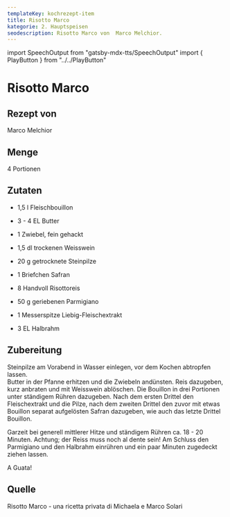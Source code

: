 ```yaml
---
templateKey: kochrezept-item
title: Risotto Marco
kategorie: 2. Hauptspeisen
seodescription: Risotto Marco von  Marco Melchior.
---
```

import SpeechOutput from "gatsby-mdx-tts/SpeechOutput"
import { PlayButton } from "../../PlayButton"

<SpeechOutput id="kochrezept-marco-melchior-risotto-marco" customPlayButton={PlayButton}>

# Risotto Marco

## Rezept von

Marco Melchior

## Menge

4 Portionen


## Zutaten

* 1,5 l Fleischbouillon 
* 3 - 4 EL Butter 
* 1 Zwiebel, fein gehackt 

* 1,5 dl trockenen Weisswein 
* 20 g getrocknete Steinpilze 
* 1 Briefchen Safran 
* 8 Handvoll Risottoreis 
* 50 g geriebenen Parmigiano 
* 1 Messerspitze Liebig-Fleischextrakt 
* 3 EL Halbrahm 

## Zubereitung

Steinpilze am Vorabend in Wasser einlegen, vor dem Kochen abtropfen lassen.  
Butter in der Pfanne erhitzen und die Zwiebeln andünsten. Reis dazugeben, kurz anbraten und mit Weisswein ablöschen. Die Bouillon in drei Portionen unter ständigem Rühren dazugeben. Nach dem ersten Drittel den Fleischextrakt und die Pilze, nach dem zweiten Drittel den zuvor mit etwas Bouillon separat aufgelösten Safran dazugeben, wie auch das letzte Drittel Bouillon. 

Garzeit bei generell mittlerer Hitze und ständigem Rühren ca. 18 - 20 Minuten. Achtung; der Reiss muss noch al dente sein! Am Schluss den Parmigiano und den Halbrahm einrühren und ein paar Minuten zugedeckt ziehen lassen. 

A Guata! 

## Quelle

Risotto Marco - una ricetta privata di Michaela e Marco Solari
</SpeechOutput>